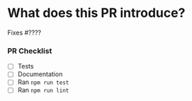 <!-- Thank you for your interest in contributing to ERC725! -->

<!-- Consider opening an issue for discussion prior to submitting a PR. -->
<!-- Consider checking CONTRIBUTING.md before contributing. -->
<!-- New features will be merged faster if they were first discussed and designed with the team. -->

# What does this PR introduce?

<!-- Keep the sub-header that suits the PR and remove the rest -->

<!-- Changes that potentially causes other components to fail (changes in interfaceIds, function signatures, behavior, etc ..) ---> 
<!---
## ⚠️ BREAKING CHANGES 
---->

<!---
## 🚀 Feature
---->

<!---
## 🐛 Bug
---->

<!---
## ♻️ Refactor
---->

<!---
## 🧪 Tests
---->

<!---
## ⚡️ Performance
---->

<!---
## 🎨 Style
---->

<!---
## 📄 Documentation
---->

<!---
## 📦 Build
---->

<!---
## 🤖 CI
---->

Fixes #???? <!-- Fill in with issue number -->

<!-- Describe the changes introduced in this pull request here. -->

<!-- Include any context necessary for understanding the PR's purpose. (Images, links, etc ..) -->

### PR Checklist

<!-- Before merging the pull request all of the following must be complete. -->
<!-- Feel free to submit a PR or Draft PR even if some items are pending. -->
<!-- Some of the items may not apply. -->

- [ ] Tests
- [ ] Documentation
- [ ] Ran `npm run test`
- [ ] Ran `npm run lint`
